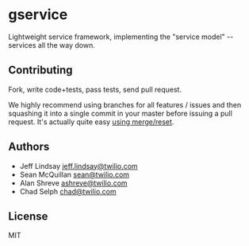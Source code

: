 # gservice

Lightweight service framework, implementing the "service model" -- services all the way down. 

## Contributing

Fork, write code+tests, pass tests, send pull request.

We highly recommend using branches for all features / issues and then squashing it into a single commit in your master before issuing a pull request. It's actually quite easy [using merge/reset](http://j.mp/vHLUoa).

## Authors

 * Jeff Lindsay <jeff.lindsay@twilio.com>
 * Sean McQuillan <sean@twilio.com>
 * Alan Shreve <ashreve@twilio.com>
 * Chad Selph <chad@twilio.com>

## License

MIT
